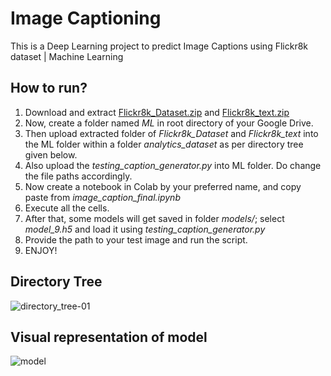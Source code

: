 # Image Captioning

This is a Deep Learning project to predict Image Captions using Flickr8k dataset | Machine Learning

## How to run?
1. Download and extract [Flickr8k_Dataset.zip](https://drive.google.com/file/d/19zcgQpmIIrfBUpu4gmDV5wTMCS7wdxl0/view?usp=sharing) and [Flickr8k_text.zip](https://drive.google.com/file/d/1KU9RuF17Ymk2Vz0VKSD6snS50UqRV5_z/view?usp=sharing)
2. Now, create a folder named *ML* in root directory of your Google Drive.
3. Then upload extracted folder of *Flickr8k_Dataset* and *Flickr8k_text* into the ML folder within a folder *analytics_dataset* as per directory tree given below.
4. Also upload the *testing_caption_generator.py* into ML folder. Do change the file paths accordingly.
5. Now create a notebook in Colab by your preferred name, and copy paste from *image_caption_final.ipynb*
6. Execute all the cells.
7. After that, some models will get saved in folder *models/*; select *model_9.h5* and load it using *testing_caption_generator.py*
8. Provide the path to your test image and run the script.
9. ENJOY!

## Directory Tree
![directory_tree-01](https://user-images.githubusercontent.com/77050199/164980410-d637f547-ec60-48cd-b6e7-2a3ef279d8db.png)


## Visual representation of model
![model](https://user-images.githubusercontent.com/77050199/164979557-bc2448d4-05d9-4bb3-bdb0-9df9ac6f2377.png)

